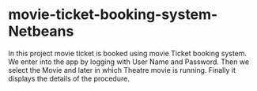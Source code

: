 # movie-ticket-booking-system-Netbeans

In this project movie ticket is booked using movie Ticket booking system. We enter into the app by logging with User Name and Password. 
Then we select the Movie and later in which Theatre movie is running.
Finally it displays the details of the procedure. 


